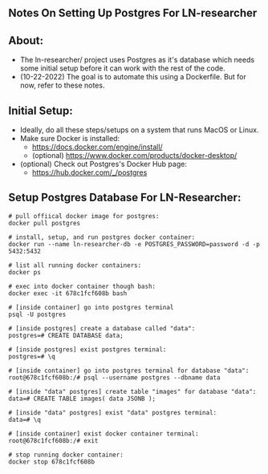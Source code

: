 ## Notes On Setting Up Postgres For LN-researcher

## About:
- The ln-researcher/ project uses Postgres as it's database which needs some initial setup before it can work with the rest of the code.
- (10-22-2022) The goal is to automate this using a Dockerfile. But for now, refer to these notes.

## Initial Setup:
- Ideally, do all these steps/setups on a system that runs MacOS or Linux.
- Make sure Docker is installed:
    - https://docs.docker.com/engine/install/
    - (optional) https://www.docker.com/products/docker-desktop/
- (optional) Check out Postgres's Docker Hub page:
    - https://hub.docker.com/_/postgres

## Setup Postgres Database For LN-Researcher:
```
# pull offiical docker image for postgres:
docker pull postgres

# install, setup, and run postgres docker container:
docker run --name ln-researcher-db -e POSTGRES_PASSWORD=password -d -p 5432:5432 

# list all running docker containers:
docker ps

# exec into docker container though bash:
docker exec -it 678c1fcf608b bash            

# [inside container] go into postgres terminal
psql -U postgres

# [inside postgres] create a database called "data":
postgres=# CREATE DATABASE data;

# [inside postgres] exist postgres terminal:
postgres=# \q

# [inside container] go into postgres terminal for database "data":
root@678c1fcf608b:/# psql --username postgres --dbname data

# [inside "data" postgres] create table "images" for database "data":
data=# CREATE TABLE images( data JSONB );

# [inside "data" postgres] exist "data" postgres terminal:
data=# \q

# [inside container] exist docker container terminal:
root@678c1fcf608b:/# exit

# stop running docker container:
docker stop 678c1fcf608b
```

